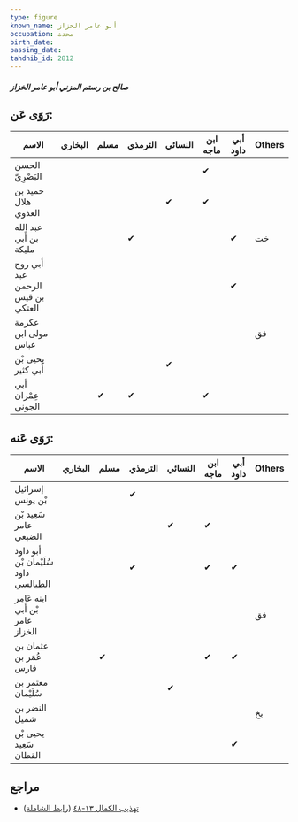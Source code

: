 ```yaml
---
type: figure
known_name: أبو عامر الخزاز
occupation: محدث
birth_date:
passing_date:
tahdhib_id: 2812
---
```

##### صالح بن رستم المزني أبو عامر الخزاز

## رَوَى عَن:
| الاسم                            | البخاري | مسلم | الترمذي | النسائي | ابن ماجه | أبي داود | Others |
| -------------------------------- | ------- | ---- | ------- | ------- | -------- | -------- | ------ |
| الحسن البَصْرِيّ                 |         |      |         |         | ✔        |          |        |
| حميد بن هلال العدوي              |         |      |         | ✔       | ✔        |          |        |
| عبد الله بن أَبي مليكة           |         |      | ✔       |         |          | ✔        | خت     |
| أبي روح عبد الرحمن بن قيس العتكي |         |      |         |         |          | ✔        |        |
| عكرمة مولى ابن عباس              |         |      |         |         |          |          | فق     |
| يحيى بْن أَبي كثير               |         |      |         | ✔       |          |          |        |
| أبي عِمْران الجوني               |         | ✔    | ✔       |         | ✔        |          |        |
## رَوَى عَنه:
| الاسم                                | البخاري | مسلم | الترمذي | النسائي | ابن ماجه | أبي داود | Others |
| ------------------------------------ | ------- | ---- | ------- | ------- | -------- | -------- | ------ |
| إسرائيل بْن يونس                     |         |      | ✔       |         |          |          |        |
| سَعِيد بْن عامر الضبعي               |         |      |         | ✔       | ✔        |          |        |
| أبو داود سُلَيْمان بْن داود الطيالسي |         |      | ✔       |         | ✔        | ✔        |        |
| ابنه عَامِر بْن أَبي عامر الخزاز     |         |      |         |         |          |          | فق     |
| عثمان بن عُمَر بن فارس               |         | ✔    |         |         | ✔        | ✔        |        |
| معتمر بن سُلَيْمان                   |         |      |         | ✔       |          |          |        |
| النضر بن شميل                        |         |      |         |         |          |          | بخ     |
| يحيى بْن سَعِيد القطان               |         |      |         |         |          | ✔        |        |
## مراجع
- [تهذيب الكمال ١٣-٤٨](obsidian://open?vault=Tahdhib-al-Kamal&file=Figures/٢٨١٢-صالح%20بن%20رستم%20المزني%20أبو%20عامر%20الخزاز) ([رابط الشاملة](https://shamela.ws/book/3722/6429))